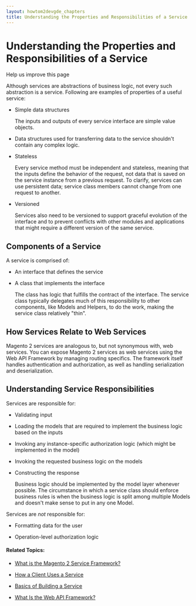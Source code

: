 ```yaml
---
layout: howtom2devgde_chapters
title: Understanding the Properties and Responsibilities of a Service
---
```


<h1 id="what-is">Understanding the Properties and Responsibilities of a Service</h1>

Help us improve this page 

Although services are abstractions of business logic, not every such abstraction is a service. Following are examples of properties of a useful service:

* Simple data structures

	The inputs and outputs of every service interface are simple value objects.

*  Data structures used for transferring data to the service shouldn't contain any complex logic.

*  Stateless

	Every service method must be independent and stateless, meaning that the inputs define the behavior of the request, not data that is saved on the service instance from a previous request. To clarify, services can use persistent data; service class members cannot change from one request to another.

*  Versioned

	Services also need to be versioned to support graceful evolution of the interface and to prevent conflicts with other modules and applications that might require a different version of the same service.

<h2 id="svc-components">Components of a Service</h2>

A service is comprised of:

*  An interface that defines the service

*  A class that implements the interface

	The class has logic that fulfills the contract of the interface. The service class typically delegates much of this responsibility to other components, like Models and Helpers, to do the work, making the service class relatively "thin".

<h2 id="svc-web-svc">How Services Relate to Web Services</h2>

Magento 2 services are analogous to, but not synonymous with, web services. You can expose Magento 2 services as web services using the Web API Framework by managing routing specifics. The framework itself handles authentication and authorization, as well as handling serialization and deserialization.

<h2 id="svc-resp">Understanding Service Responsibilities</h2>

Services are responsible for:

*  Validating input

*  Loading the models that are required to implement the business logic based on the inputs

*  Invoking any instance-specific authorization logic (which might be implemented in the model)

*  Invoking the requested business logic on the models

*  Constructing the response

	Business logic should be implemented by the model layer whenever possible. The circumstance in which a service class should enforce business rules is when the business logic is split among multiple Models and doesn't make sense to put in any one Model.

Services are _not_ responsible for:

*  Formatting data for the user

*  Operation-level authorization logic

#### Related Topics:

*	<a href="{{ site.baseurl }}/guides/m2devgde/v1.0.0.0/svcs-framework/what-is-svc.html">What is the Magento 2 Service Framework?</a>

*	<a href="{{ site.baseurl }}/guides/m2devgde/v1.0.0.0/svcs-framework/svc-how-to-use.html">How a Client Uses a Service</a>

*	<a href="{{ site.baseurl }}/guides/m2devgde/v1.0.0.0/svcs-framework/build-svc.html">Basics of Building a Service</a>

*	<a href="{{ site.baseurl }}/guides/m2devgde/v1.0.0.0/webapi/what-is-webapi.html">What Is the Web API Framework?</a>